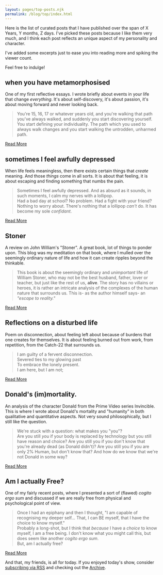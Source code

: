 ```yaml
---
layout: pages/top-posts.njk
permalink: /blog/top/index.html
---
```

Here is the list of curated posts that I have published over the span of X Years, Y months, Z days. I've picked these posts because I like them very much, and I think each post reflects an unique aspect of my personality and character. 

I've added some excerpts just to ease you into reading more and spiking the viewer count.

Feel free to indulge!

## when you have metamorphosised
One of my first reflective essays. I wrote briefly about events in your life that change *everything*. It's about self-discovery, it's about passion, it's about moving forward and never looking back.

>You're 15, 16, 17 or whatever years old, and you're walking that path you've always walked, and suddenly you start discovering yourself. You start defining your individuality. The path which you used to always walk changes and you start walking the untrodden, unharmed path.

[Read More](/blog/p/when-you-have-metamorphosised/)

## sometimes I feel awfully depressed
When life feels meaningless, then there exists certain things that *create* meaning. And those *things* come in all sorts. It is about that feeling, it is about escaping and finding something that numbs the pain.

>Sometimes I feel awfully depressed. And as absurd as it sounds, in such moments, I calm my nerves with a lollipop.<br>
>Had a bad day at school? No problem. Had a fight with your friend? Nothing to worry about. There's nothing that a lollipop _can't_ do. It has become my sole _confidant_.

[Read More](/blog/p/sometimes-i-feel-awfully-depressed/)

## Stoner
A review on John William's "Stoner". A great book, lot of things to ponder upon. This blog was my meditation on that book, where I mulled over the seemingly ordinary nature of life and how it can create ripples beyond the thinkable.

>This book is about the seemingly ordinary and _unimportant_ life of William Stoner, who may not be the best husband, father, lover or teacher, but just like the rest of us, **alive**. The story has no villains or heroes, it is rather an intricate analysis of the complexes of the human nature that surrounds us. This is- as the author himself says- an _"escape to reality."_

[Read More](/blog/p/stoner/)

## Reflections on a disturbed life
Poem on disconnection, about feeling left about because of burdens that one creates for themselves. It is about feeling burned out from work, from repetition, from the Catch-22 that surrounds us.

>I am guilty of a fervent disconnection.  
Severed ties to my glowing past  
To embrace the lonely present.  
I am here, but I am not;

[Read More](/blog/p/reflections-on-a-disturbed-life/)

## Donald's (im)mortality.
An analysis of the character Donald from the Prime Video series Invincible. This is where I wrote about Donald's mortality and "humanity" in both qualitative and quantitative aspects. Not very sound philosophically, but I still like the question.

>We're stuck with a question: what makes you "you"?<br>
>Are you still _you_ if your body is replaced by technology but you still have reason and choice? Are you still you if you don't know that you're already dead (as Donald didn't)? Are you still you if you are only 2% Human, but don't know that? And how do we know that we're not Donald in some way?

[Read More](/blog/p/donald-s-im-mortality/)

## Am I actually Free?
One of my fairly recent posts, where I presented a sort of (flawed) *cogito ergo sum* and discussed if we are really free from physical and psychological point of view.

>Once I had an epiphany and then I thought, "I am capable of recognising my deeper self... That, I can BE myself, that I have the choice to know myself."<br>
>Probably a long-shot, but I think that _because_ I have a _choice_ to know myself, I am a free being. I don't know what you might call this, but does seem like another _cogito ergo sum_.<br>
>But, am I actually free?

[Read More](/blog/p/am-i-actually-free/)

And that, my friends, is all for today. If you enjoyed today's show, consider [subscribing via RSS](/feed.xml) and checking out the [Archive](/blog/archive/).